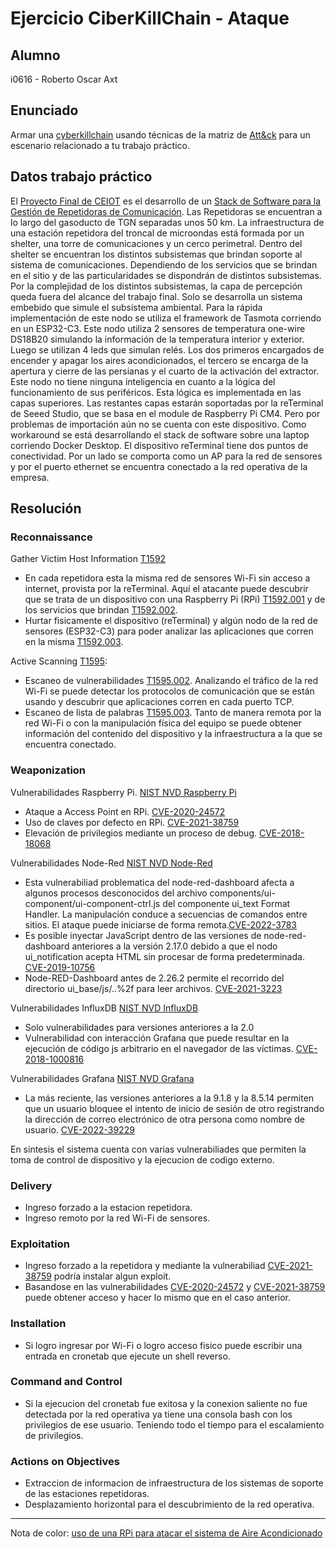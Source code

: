 # Ejercicio CiberKillChain - Ataque

## Alumno

i0616 - Roberto Oscar Axt

## Enunciado

Armar una [cyberkillchain](https://www.lockheedmartin.com/en-us/capabilities/cyber/cyber-kill-chain.html) usando técnicas de la matriz de [Att&ck](https://attack.mitre.org/tactics/TA0043/) para un escenario relacionado a tu trabajo práctico.

## Datos trabajo práctico

El [Proyecto Final de CEIOT](https://drive.google.com/drive/folders/1-OQjS7y56o0RLT7-2TWIwGT60QBQOwh2?usp=share_link) es el desarrollo de un [Stack de Software para la Gestión de Repetidoras de Comunicación](https://github.com/RobAxt/stack).
Las Repetidoras se encuentran a lo largo del gasoducto de TGN separadas unos 50 km. La infraestructura de una estación repetidora del troncal de microondas está formada por un shelter, una torre de comunicaciones y un cerco perimetral.
Dentro del shelter se encuentran los distintos subsistemas que brindan soporte al sistema de comunicaciones. Dependiendo de los servicios que se brindan en el sitio y de las particularidades se dispondrán de distintos subsistemas.
Por la complejidad de los distintos subsistemas, la capa de percepción queda fuera del alcance del trabajo final. Solo se desarrolla un sistema embebido que simule el subsistema ambiental. Para la rápida implementación de este nodo se utiliza el framework de Tasmota corriendo en un ESP32-C3. Este nodo utiliza 2 sensores de temperatura one-wire DS18B20 simulando la información de la temperatura interior y exterior. Luego se utilizan 4 leds que simulan relés. Los dos primeros encargados de encender y apagar los aires acondicionados, el tercero se encarga de la apertura y cierre de las persianas y el cuarto de la activación del extractor. Este nodo no tiene ninguna inteligencia en cuanto a la lógica del funcionamiento de sus periféricos. Esta lógica es implementada en las capas superiores.
Las restantes capas estarán soportadas por la reTerminal de Seeed Studio, que se basa en el module de Raspberry Pi CM4. Pero por problemas de importación aún no se cuenta con este dispositivo. Como workaround se está desarrollando el stack de software sobre una laptop corriendo Docker Desktop. El dispositivo reTerminal tiene dos puntos de conectividad. Por un lado se comporta como un AP para la red de sensores y por el puerto ethernet se encuentra conectado a la red operativa de la empresa.

## Resolución

### Reconnaissance

Gather Victim Host Information [T1592](https://attack.mitre.org/techniques/T1592)

- En cada repetidora esta la misma red de sensores Wi-Fi sin acceso a internet, provista por la reTerminal. Aquí el atacante puede descubrir que se trata de un dispositivo con una Raspberry Pi (RPi) [T1592.001](https://attack.mitre.org/techniques/T1592/001/) y de los servicios que brindan [T1592.002](https://attack.mitre.org/techniques/T1592/002/).
- Hurtar fisicamente el dispositivo (reTerminal) y algún nodo de la red de sensores (ESP32-C3) para poder analizar las aplicaciones que corren en la misma [T1592.003](https://attack.mitre.org/techniques/T1592/003/).

Active Scanning [T1595](https://attack.mitre.org/techniques/T1595):

- Escaneo de vulnerabilidades [T1595.002](https://attack.mitre.org/techniques/T1595/002/). Analizando el tráfico de la red Wi-Fi se puede detectar los protocolos de comunicación que se están usando y descubrir que aplicaciones corren en cada puerto TCP. 
- Escaneo de lista de palabras [T1595.003](https://attack.mitre.org/techniques/T1595/003/). Tanto de manera remota por la red Wi-Fi o con la manipulación física del equipo se puede obtener información del contenido del dispositivo y la infraestructura a la que se encuentra conectado.


### Weaponization

Vulnerabilidades Raspberry Pi. [NIST NVD Raspberry Pi](https://nvd.nist.gov/vuln/search/results?form_type=Basic&results_type=overview&query=raspberry+pi&search_type=all&isCpeNameSearch=false)

- Ataque a Access Point en RPi. [CVE-2020-24572](https://nvd.nist.gov/vuln/detail/CVE-2020-24572)
- Uso de claves por defecto en RPi. [CVE-2021-38759](https://nvd.nist.gov/vuln/detail/CVE-2021-38759)
- Elevación de privilegios mediante un proceso de debug. [CVE-2018-18068](https://nvd.nist.gov/vuln/detail/CVE-2018-18068)

Vulnerabilidades Node-Red [NIST NVD Node-Red](https://nvd.nist.gov/vuln/search/results?form_type=Basic&results_type=overview&query=node-red&search_type=all&isCpeNameSearch=false)

- Esta vulnerabiliad problematica del node-red-dashboard afecta a algunos procesos desconocidos del archivo components/ui-component/ui-component-ctrl.js del componente ui_text Format Handler. La manipulación conduce a secuencias de comandos entre sitios. El ataque puede iniciarse de forma remota.[CVE-2022-3783](https://nvd.nist.gov/vuln/detail/CVE-2022-3783)
- Es posible inyectar JavaScript dentro de las versiones de node-red-dashboard anteriores a la versión 2.17.0 debido a que el nodo ui_notification acepta HTML sin procesar de forma predeterminada. [CVE-2019-10756](https://nvd.nist.gov/vuln/detail/CVE-2019-10756)
- Node-RED-Dashboard antes de 2.26.2 permite el recorrido del directorio ui_base/js/..%2f para leer archivos. [CVE-2021-3223](https://nvd.nist.gov/vuln/detail/CVE-2021-3223)

Vulnerabilidades InfluxDB [NIST NVD InfluxDB](https://nvd.nist.gov/vuln/search/results?form_type=Basic&results_type=overview&query=influxdb&search_type=all&isCpeNameSearch=false)

- Solo vulnerabilidades para versiones anteriores a la 2.0
- Vulnerabilidad con interacción Grafana que puede resultar en la ejecución de código js arbitrario en el navegador de las víctimas. [CVE-2018-1000816](https://nvd.nist.gov/vuln/detail/CVE-2018-1000816) 

Vulnerabilidades Grafana [NIST NVD Grafana](https://nvd.nist.gov/vuln/search/results?form_type=Basic&results_type=overview&query=grafana&search_type=all&isCpeNameSearch=false)

- La más reciente, las versiones anteriores a la 9.1.8 y la 8.5.14 permiten que un usuario bloquee el intento de inicio de sesión de otro registrando la dirección de correo electrónico de otra persona como nombre de usuario. [CVE-2022-39229](https://nvd.nist.gov/vuln/detail/CVE-2022-39229)

En sintesis el sistema cuenta con varias vulnerabiliades que permiten la toma de control de dispositivo y la ejecucion de codigo externo.


### Delivery

- Ingreso forzado a la estacion repetidora.
- Ingreso remoto por la red Wi-Fi de sensores.


### Exploitation

- Ingreso forzado a la repetidora y mediante la vulnerabiliad [CVE-2021-38759](https://nvd.nist.gov/vuln/detail/CVE-2021-38759) podría instalar algun exploit.
- Basandose en las vulnerabilidades [CVE-2020-24572](https://nvd.nist.gov/vuln/detail/CVE-2020-24572) y [CVE-2021-38759](https://nvd.nist.gov/vuln/detail/CVE-2021-38759) puede obtener acceso y hacer lo mismo que en el caso anterior.
 

### Installation

- Si logro ingresar por Wi-Fi o logro acceso fisico puede escribir una entrada en cronetab que ejecute un shell reverso.
 

### Command and Control

- Si la ejecucion del cronetab fue exitosa y la conexion saliente no fue detectada por la red operativa ya tiene una consola bash con los privilegios de ese usuario. Teniendo todo el tiempo para el escalamiento de privilegios.


### Actions on Objectives

- Extraccion de informacion de infraestructura de los sistemas de soporte de las estaciones repetidoras.
- Desplazamiento horizontal para el descubrimiento de la red operativa.

---------------------------
Nota de color: [uso de una RPi para atacar el sistema de Aire Acondicionado](https://youtu.be/XTN_-pRZjoU?t=424)